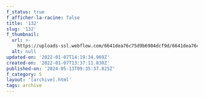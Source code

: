 ```yaml
---
f_status: true
f_afficher-la-racine: false
title: '132'
slug: '132'
f_thumbnail:
  url: >-
    https://uploads-ssl.webflow.com/6641dea76c75d9b6904dcf9d/6641dea76c75d9b6904dd343_132.jpg
  alt: null
updated-on: '2022-01-07T14:19:34.969Z'
created-on: '2022-01-07T13:37:11.830Z'
published-on: '2024-05-13T09:35:37.825Z'
f_category: S
layout: '[archive].html'
tags: archive
---
```



